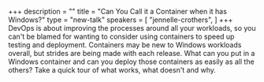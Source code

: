 +++
description = ""
title = "Can You Call it a Container when it has Windows?"
type = "new-talk"
speakers = [
        "jennelle-crothers",
]
+++
DevOps is about improving the processes around all your workloads, so you can't be blamed for wanting to consider using containers to speed up testing and deployment. Containers may be new to Windows workloads overall, but strides are being made with each release. What can you put in a Windows container and can you deploy those containers as easily as all the others? Take a quick tour of what works, what doesn't and why.